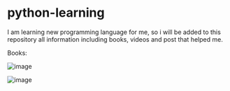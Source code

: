 # python-learning
I am learning new programming language for me, so i will be added to this repository all information including books, videos and post that helped me.

Books:


![image](https://user-images.githubusercontent.com/31139781/204155981-0da94c19-1eb7-4905-8a4c-594694ca72cb.png)


![image](https://user-images.githubusercontent.com/31139781/205158874-38c4a573-f485-4214-a3c8-30b146a7947e.png)
